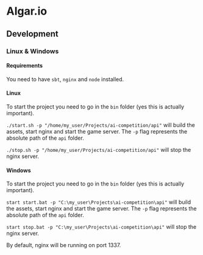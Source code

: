 # AIgar.io
## Development
### Linux & Windows
#### Requirements
You need to have `sbt`, `nginx` and `node` installed.

#### Linux
To start the project you need to go in the `bin` folder
(yes this is actually important).

`./start.sh -p "/home/my_user/Projects/ai-competition/api"`
will build the assets, start nginx and start the game server.
The `-p` flag represents the absolute path of the `api` folder.

`./stop.sh -p "/home/my_user/Projects/ai-competition/api"`
will stop the nginx server.

#### Windows
To start the project you need to go in the `bin` folder
(yes this is actually important).

`start start.bat -p "C:\my_user\Projects\ai-competition\api"`
will build the assets, start nginx and start the game server.
The `-p` flag represents the absolute path of the `api` folder.

`start stop.bat -p "C:\my_user\Projects\ai-competition\api"`
will stop the nginx server.


By default, nginx will be running on port 1337.
